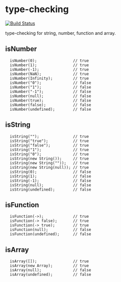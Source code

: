 # type-checking
[![Build Status](https://travis-ci.org/Zaku-eu/meteor-type-checking.png?branch=master)](https://travis-ci.org/Zaku-eu/meteor-type-checking)

type-checking for string, number, function and array.

## isNumber

```
  isNumber(0);                // true
  isNumber(1);                // true
  isNumber(-1);               // true
  isNumber(NaN);              // true
  isNumber(Infinity);         // true
  isNumber("0");              // false
  isNumber("1");              // false
  isNumber("-1");             // false
  isNumber(null);             // false
  isNumber(true);             // false
  isNumber(false);            // false
  isNumber(undefined);        // false
```

## isString

```
  isString("");               // true
  isString("true");           // true
  isString("false");          // true
  isString("1");              // true
  isString("0");              // true
  isString(new String());     // true
  isString(new String(""));   // true
  isString(new String(null)); // true
  isString(0);                // false
  isString(1);                // false
  isString(-1);               // false
  isString(null);             // false
  isString(undefined);        // false
```

## isFunction

```
  isFunction(->);             // true
  isFunction(-> false);       // true
  isFunction(-> true);        // true
  isFunction(null);           // false
  isFunction(undefined);      // false
```

## isArray

```
  isArray([]);                // true
  isArray(new Array);         // true
  isArray(null);              // false
  isArray(undefined);         // false
```
